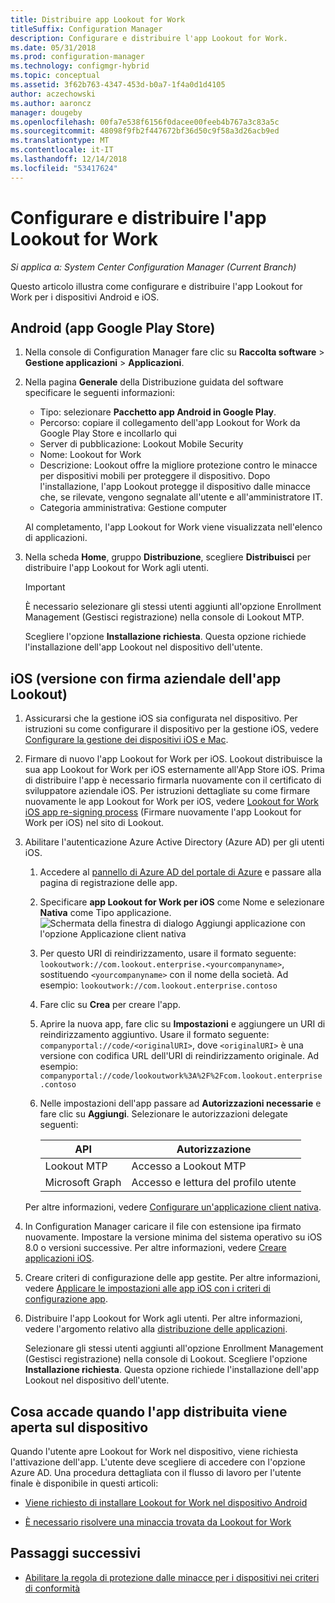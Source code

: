 ```yaml
---
title: Distribuire app Lookout for Work
titleSuffix: Configuration Manager
description: Configurare e distribuire l'app Lookout for Work.
ms.date: 05/31/2018
ms.prod: configuration-manager
ms.technology: configmgr-hybrid
ms.topic: conceptual
ms.assetid: 3f62b763-4347-453d-b0a7-1f4a0d1d4105
author: aczechowski
ms.author: aaroncz
manager: dougeby
ms.openlocfilehash: 00fa7e538f6156f0dacee00feeb4b767a3c83a5c
ms.sourcegitcommit: 48098f9fb2f447672bf36d50c9f58a3d26acb9ed
ms.translationtype: MT
ms.contentlocale: it-IT
ms.lasthandoff: 12/14/2018
ms.locfileid: "53417624"
---
```

# <a name="configure-and-deploy-lookout-for-work-apps"></a>Configurare e distribuire l'app Lookout for Work

*Si applica a: System Center Configuration Manager (Current Branch)*

Questo articolo illustra come configurare e distribuire l'app Lookout for Work per i dispositivi Android e iOS.



## <a name="android-google-play-store-app"></a>Android (app Google Play Store)
1.  Nella console di Configuration Manager fare clic su **Raccolta software** > **Gestione applicazioni** > **Applicazioni**.  

2.  Nella pagina **Generale** della Distribuzione guidata del software specificare le seguenti informazioni:  
    - Tipo: selezionare **Pacchetto app Android in Google Play**.
    - Percorso: copiare il collegamento dell'app Lookout for Work da Google Play Store e incollarlo qui
    - Server di pubblicazione: Lookout Mobile Security
    - Nome: Lookout for Work
    - Descrizione: Lookout offre la migliore protezione contro le minacce per dispositivi mobili per proteggere il dispositivo. Dopo l'installazione, l'app Lookout protegge il dispositivo dalle minacce che, se rilevate, vengono segnalate all'utente e all'amministratore IT.
    - Categoria amministrativa: Gestione computer  

    Al completamento, l'app Lookout for Work viene visualizzata nell'elenco di applicazioni.  

3.  Nella scheda **Home**, gruppo **Distribuzione**, scegliere **Distribuisci** per distribuire l'app Lookout for Work agli utenti.   
    >[!IMPORTANT]  
    >È necessario selezionare gli stessi utenti aggiunti all'opzione Enrollment Management (Gestisci registrazione) nella console di Lookout MTP.  

    Scegliere l'opzione **Installazione richiesta**. Questa opzione richiede l'installazione dell'app Lookout nel dispositivo dell'utente.  



## <a name="ios-enterprise-signed-version-of-lookout-app"></a>iOS (versione con firma aziendale dell'app Lookout)

1. Assicurarsi che la gestione iOS sia configurata nel dispositivo. Per istruzioni su come configurare il dispositivo per la gestione iOS, vedere [Configurare la gestione dei dispositivi iOS e Mac](/sccm/mdm/deploy-use/enroll-hybrid-ios-mac).  

2. Firmare di nuovo l'app Lookout for Work per iOS. Lookout distribuisce la sua app Lookout for Work per iOS esternamente all'App Store iOS. Prima di distribuire l'app è necessario firmarla nuovamente con il certificato di sviluppatore aziendale iOS. Per istruzioni dettagliate su come firmare nuovamente le app Lookout for Work per iOS, vedere [Lookout for Work iOS app re-signing process](https://personal.support.lookout.com/hc/articles/114094038714) (Firmare nuovamente l'app Lookout for Work per iOS) nel sito di Lookout.  

3. Abilitare l'autenticazione Azure Active Directory (Azure AD) per gli utenti iOS.
   1.  Accedere al [pannello di Azure AD del portale di Azure](https://portal.azure.com/#blade/Microsoft_AAD_IAM/ActiveDirectoryMenuBlade/Overview) e passare alla pagina di registrazione delle app.  
   2.  Specificare **app Lookout for Work per iOS** come Nome e selezionare **Nativa** come Tipo applicazione.  
   ![Schermata della finestra di dialogo Aggiungi applicazione con l'opzione Applicazione client nativa](media/aad-add-app-reg.png)

   3.  Per questo URI di reindirizzamento, usare il formato seguente: `lookoutwork://com.lookout.enterprise.<yourcompanyname>`, sostituendo `<yourcompanyname>` con il nome della società. Ad esempio: `lookoutwork://com.lookout.enterprise.contoso`
   4. Fare clic su **Crea** per creare l'app. 
   5.  Aprire la nuova app, fare clic su **Impostazioni** e aggiungere un URI di reindirizzamento aggiuntivo. Usare il formato seguente: `companyportal://code/<originalURI>`, dove `<originalURI>` è una versione con codifica URL dell'URI di reindirizzamento originale. Ad esempio: `companyportal://code/lookoutwork%3A%2F%2Fcom.lookout.enterprise.contoso`
   6.  Nelle impostazioni dell'app passare ad **Autorizzazioni necessarie** e fare clic su **Aggiungi**. Selezionare le autorizzazioni delegate seguenti:  

       | API  | Autorizzazione  |
       |---------|---------|
       | Lookout MTP     | Accesso a Lookout MTP         |
       | Microsoft Graph     | Accesso e lettura del profilo utente        |  

   Per altre informazioni, vedere [Configurare un'applicazione client nativa](/azure/app-service/app-service-mobile-how-to-configure-active-directory-authentication#optional-configure-a-native-client-application).  


4. In Configuration Manager caricare il file con estensione ipa firmato nuovamente. Impostare la versione minima del sistema operativo su iOS 8.0 o versioni successive. Per altre informazioni, vedere [Creare applicazioni iOS](/sccm/apps/get-started/creating-ios-applications).   


5. Creare criteri di configurazione delle app gestite. Per altre informazioni, vedere [Applicare le impostazioni alle app iOS con i criteri di configurazione app](/sccm/apps/deploy-use/configure-ios-apps-with-app-configuration-policies).  


6. Distribuire l'app Lookout for Work agli utenti. Per altre informazioni, vedere l'argomento relativo alla [distribuzione delle applicazioni](/sccm/apps/deploy-use/deploy-applications).  

   Selezionare gli stessi utenti aggiunti all'opzione Enrollment Management (Gestisci registrazione) nella console di Lookout. Scegliere l'opzione **Installazione richiesta**. Questa opzione richiede l'installazione dell'app Lookout nel dispositivo dell'utente.



## <a name="what-happens-when-the-deployed-app-is-opened-on-the-device"></a>Cosa accade quando l'app distribuita viene aperta sul dispositivo

Quando l'utente apre Lookout for Work nel dispositivo, viene richiesta l'attivazione dell'app. L'utente deve scegliere di accedere con l'opzione Azure AD. Una procedura dettagliata con il flusso di lavoro per l'utente finale è disponibile in questi articoli:

- [Viene richiesto di installare Lookout for Work nel dispositivo Android](/intune-user-help/you-are-prompted-to-install-lookout-for-work-android)

- [È necessario risolvere una minaccia trovata da Lookout for Work](/intune-user-help/you-need-to-resolve-a-threat-found-by-lookout-for-work-android)



## <a name="next-steps"></a>Passaggi successivi
- [Abilitare la regola di protezione dalle minacce per i dispositivi nei criteri di conformità](enable-device-threat-protection-rule-compliance-policy.md)
